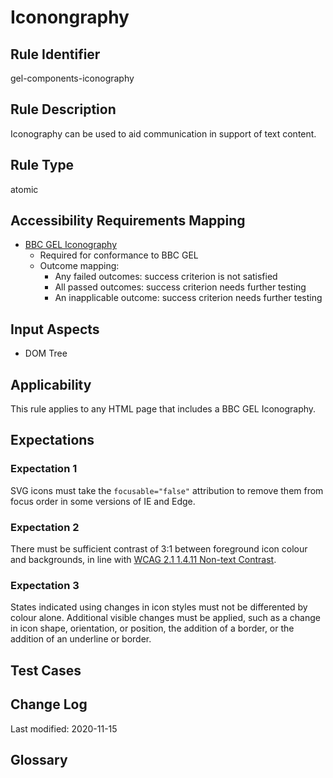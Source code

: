 # Iconongraphy

## Rule Identifier

gel-components-iconography

## Rule Description

Iconography can be used to aid communication in support of text content.

## Rule Type

atomic

## Accessibility Requirements Mapping

- [BBC GEL Iconography](https://bbc.github.io/gel/foundations/iconography/)
  - Required for conformance to BBC GEL
  - Outcome mapping:
    - Any failed outcomes: success criterion is not satisfied
    - All passed outcomes: success criterion needs further testing
    - An inapplicable outcome: success criterion needs further testing

## Input Aspects

* DOM Tree

## Applicability

This rule applies to any HTML page that includes a BBC GEL Iconography.

## Expectations

### Expectation 1

SVG icons must take the `focusable="false"` attribution to remove them from focus order in some versions of IE and Edge.

### Expectation 2

There must be sufficient contrast of 3:1 between foreground icon colour and backgrounds, in line with [WCAG 2.1 1.4.11 Non-text Contrast](https://www.w3.org/TR/WCAG21/#non-text-contrast).

### Expectation 3

States indicated using changes in icon styles must not be differented by colour alone. Additional visible changes must be applied, such as a change in icon shape, orientation, or position, the addition of a border, or the addition of an underline or border.

## Test Cases

## Change Log

Last modified: 2020-11-15

## Glossary
